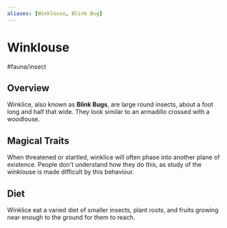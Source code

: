 ```yaml
---
aliases: [Winklouse, Blink Bug]
---
```


# Winklouse
#fauna/insect 

## Overview
Winklice, also known as **Blink Bugs**, are large round insects, about a foot long and half that wide. They look similar to an armadillo crossed with a woodlouse.

## Magical Traits
When threatened or startled, winklice will often phase into another plane of existence. People don't understand how they do this, as study of the winklouse is made difficult by this behaviour. 

## Diet
Winklice eat a varied diet of smaller insects, plant roots, and fruits growing near enough to the ground for them to reach.

